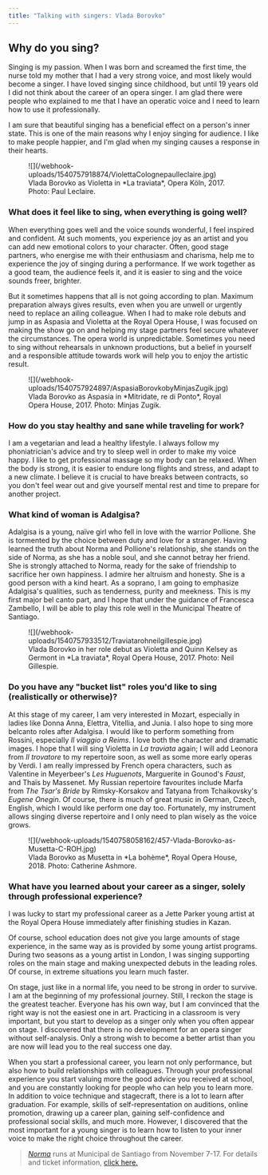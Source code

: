 ```yaml
---
title: "Talking with singers: Vlada Borovko"
---
```


## Why do you sing?

Singing is my passion. When I was born and screamed the first time, the nurse told my mother that I had a very strong voice, and most likely would become a singer. I have loved singing since childhood, but until 19 years old I did not think about the career of an opera singer. I am glad there were people who explained to me that I have an operatic voice and I need to learn how to use it professionally. 

I am sure that beautiful singing has a beneficial effect on a person's inner state. This is one of the main reasons why I enjoy singing for audience. I like to make people happier, and I'm glad when my singing causes a response in their hearts.

<figure data-type="image">
![](/webhook-uploads/1540757918874/ViolettaColognepaulleclaire.jpg)
<figcaption>Vlada Borovko as Violetta in *La traviata*, Opera Köln, 2017. Photo: Paul Leclaire.</figcaption>
</figure>

### What does it feel like to sing, when everything is going well?

When everything goes well and the voice sounds wonderful, I feel inspired and confident. At such moments, you experience joy as an artist and you can add new emotional colors to your character. Often, good stage partners, who energise me with their enthusiasm and charisma, help me to experience the joy of singing during a performance. If we work together as a good team, the audience feels it, and it is easier to sing and the voice sounds freer, brighter. 

But it sometimes happens that all is not going according to plan. Maximum preparation always gives results, even when you are unwell or urgently need to replace an ailing colleague. When I had to make role debuts and jump in as Aspasia and Violetta at the Royal Opera House, I was focused on making the show go on and helping my stage partners feel secure whatever the circumstances. The opera world is unpredictable. Sometimes you need to sing without rehearsals in unknown productions, but a belief in yourself and a responsible attitude towards work will help you to enjoy the artistic result.

<figure data-type="image">
![](/webhook-uploads/1540757924897/AspasiaBorovkobyMinjasZugik.jpg)
<figcaption>Vlada Borovko as Aspasia in *Mitridate, re di Ponto*, Royal Opera House, 2017. Photo: Minjas Zugik.</figcaption>
</figure>

### How do you stay healthy and sane while traveling for work?

I am a vegetarian and lead a healthy lifestyle. I always follow my phoniatrician's advice and try to sleep well in order to make my voice happy. I like to get professional massage so my body can be relaxed. When the body is strong, it is easier to endure long flights and stress, and adapt to a new climate. I believe it is crucial to have breaks between contracts, so you don't feel wear out and give yourself mental rest and  time to prepare for another project.

### What kind of woman is Adalgisa?

Adalgisa is a young, naïve girl who fell in love with the warrior Pollione. She is tormented by the choice between duty and love for a stranger. Having learned the truth about Norma and Pollione's relationship, she stands on the side of Norma, as she has a noble soul, and she cannot betray her friend. She is strongly attached to Norma, ready for the sake of friendship to sacrifice her own happiness. I admire her altruism and honesty. She is a good person with a kind heart. As a soprano, I am going to emphasize Adalgisa's qualities, such as tenderness, purity and meekness. This is my first major bel canto part, and I hope that under the guidance of Francesca Zambello, I will be able to play this role well in the Municipal Theatre of Santiago.

<figure data-type="image">
![](/webhook-uploads/1540757933512/Traviatarohneilgillespie.jpg)
<figcaption>Vlada Borovko in her role debut as Violetta and Quinn Kelsey as Germont in *La traviata*, Royal Opera House, 2017. Photo: Neil Gillespie.</figcaption>
</figure>

### Do you have any "bucket list" roles you'd like to sing (realistically or otherwise)?

At this stage of my career, I am very interested in Mozart, especially in ladies like Donna Anna, Elettra, Vitellia, and Junia. I  also hope to sing more belcanto roles after Adalgisa. I would like to perform something from Rossini, especially *Il viaggio a Reims*. I love both the character and dramatic images. I hope that I will sing Violetta in *La traviata* again; I will add Leonora from *Il trovatore* to my repertoire soon, as well as some more early operas by Verdi. I am really impressed by French opera characters, such as Valentine in Meyerbeer's *Les Huguenots*, Marguerite in Gounod's *Faust*, and Thaïs by Massenet. My Russian repertoire favourites include Marfa from *The Tsar's Bride* by Rimsky-Korsakov and Tatyana from Tchaikovsky's *Eugene Onegin*. Of course, there is much of great music in German, Czech, English, which I would like perform one day too. Fortunately, my instrument allows singing diverse repertoire and I only need to plan wisely as the voice grows.

<figure data-type="image">
![](/webhook-uploads/1540758058162/457-Vlada-Borovko-as-Musetta-C-ROH.jpg)
<figcaption>Vlada Borovko as Musetta in *La bohème*, Royal Opera House, 2018. Photo: Catherine Ashmore.</figcaption>
</figure>

### What have you learned about your career as a singer, solely through professional experience?

I was lucky to start my professional career as a Jette Parker young artist at the Royal Opera House immediately after finishing studies in Kazan. 

Of course, school education does not give you large amounts of stage experience, in the same way as is provided by some young artist programs. During two seasons as a young artist in London, I was singing supporting roles on the main stage and making  unexpected debuts in the leading roles. Of course, in extreme situations you learn much faster. 

On stage, just like in a normal life, you need to be strong in order to survive. I am at the beginning of my professional journey. Still, I reckon the stage is the greatest teacher. Everyone has his own way, but I am convinced that the right way is not the easiest one in art. Practicing in a classroom is very important, but you start to develop as a singer only when you often appear on stage. I discovered that there is no development for an opera singer without self-analysis. Only a strong wish to become a better artist than you are now will lead you to the real success one day.  

When you start a professional career, you learn not only performance, but also  how to build relationships with colleagues. Through your professional experience you start valuing more the good advice you received at school, and you are constantly looking for people who can help you to learn more. In addition to voice technique and stagecraft, there is a lot to learn after graduation. For example, skills of self-representation on auditions, online promotion, drawing up a career plan,  gaining self-confidence and professional social skills, and much more. However, I discovered that the most important for a young singer is to learn how to listen to your inner voice to make the right choice throughout the career.

>[*Norma*](http://municipal.cl/m/437/entries/-norma) runs at Municipal de Santiago from November 7-17. For details and ticket information, [click here.](http://municipal.cl/m/437/entries/-norma)
